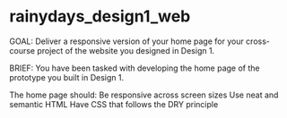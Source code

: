 # rainydays_design1_web

GOAL: 
Deliver a responsive version of your home page for your cross-course project of the website you designed in Design 1.



BRIEF:
You have been tasked with developing the home page of the prototype you built in Design 1. 

The home page should:
Be responsive across screen sizes
Use neat and semantic HTML
Have CSS that follows the DRY principle
